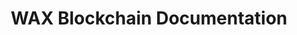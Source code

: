---
layout: home
title: WAX Blockchain Documentation
permalink: /
hero:
  name: WAX Blockchain Documentation
  tagline: The Gateway for Building on the WAX Blockchain
  image: {
  src: /assets/images/front-cube.png,
  alt: WAX Blockchain Documentation
  }
  actions:
  - theme: alt
    text: Learn
    link: /learn/about-wax/
  - theme: brand
    text: Build →
    link: /build/dapp-development/
  - theme: alt
    text: Operate
    link: /operate/wax-infrastructure/
  - theme: alt
    text: Create
    link: /create/awesome-wax/

features:
- title: Our Mission
  details: Empowering developers like you to build innovative applications, NFT marketplaces, decentralized finance (DeFi) tools, and community-driven experiences on the WAX blockchain.
- title: Resources
  details: From detailed documentation and tutorials to practical examples and best practices, we've got you covered.
- title: Explore
  details: Explore the fundamental concepts of the WAX blockchain, learn about its consensus mechanism, understand the role of the WAXP token, and discover how to leverage WAX's governance and interoperability features.
---